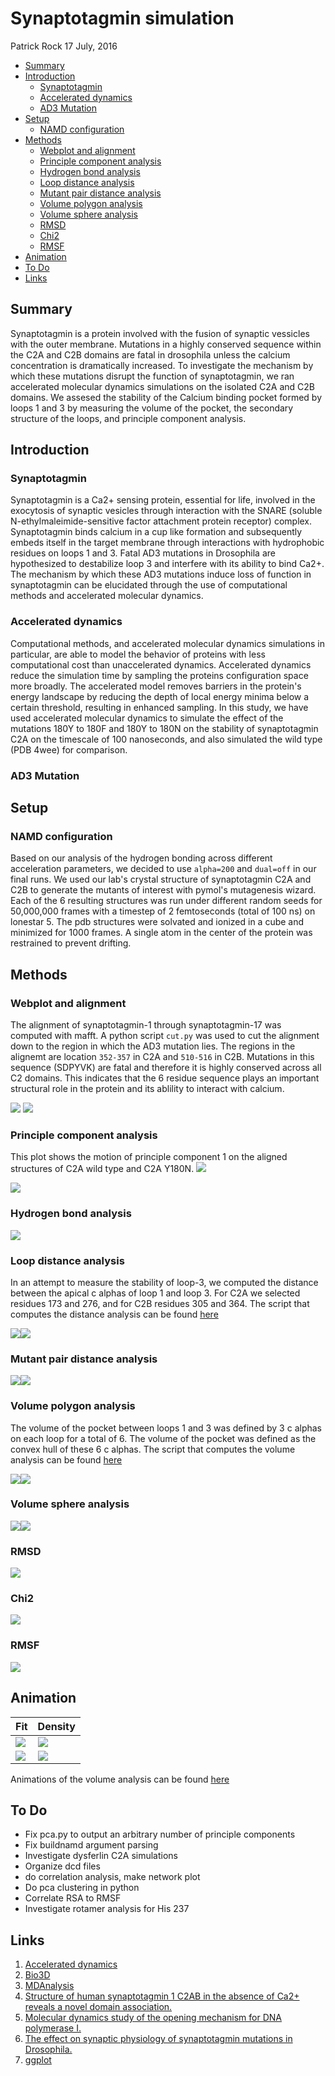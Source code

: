 Synaptotagmin simulation
================
Patrick Rock
17 July, 2016

-   [Summary](#summary)
-   [Introduction](#introduction)
    -   [Synaptotagmin](#synaptotagmin)
    -   [Accelerated dynamics](#accelerated-dynamics)
    -   [AD3 Mutation](#ad3-mutation)
-   [Setup](#setup)
    -   [NAMD configuration](#namd-configuration)
-   [Methods](#methods)
    -   [Webplot and alignment](#webplot-and-alignment)
    -   [Principle component analysis](#principle-component-analysis)
    -   [Hydrogen bond analysis](#hydrogen-bond-analysis)
    -   [Loop distance analysis](#loop-distance-analysis)
    -   [Mutant pair distance analysis](#mutant-pair-distance-analysis)
    -   [Volume polygon analysis](#volume-polygon-analysis)
    -   [Volume sphere analysis](#volume-sphere-analysis)
    -   [RMSD](#rmsd)
    -   [Chi2](#chi2)
    -   [RMSF](#rmsf)
-   [Animation](#animation)
-   [To Do](#to-do)
-   [Links](#links)

Summary
-------

Synaptotagmin is a protein involved with the fusion of synaptic vessicles with the outer membrane. Mutations in a highly conserved sequence within the C2A and C2B domains are fatal in drosophila unless the calcium concentration is dramatically increased. To investigate the mechanism by which these mutations disrupt the function of synaptotagmin, we ran accelerated molecular dynamics simulations on the isolated C2A and C2B domains. We assesed the stability of the Calcium binding pocket formed by loops 1 and 3 by measuring the volume of the pocket, the secondary structure of the loops, and principle component analysis.

Introduction
------------

### Synaptotagmin

Synaptotagmin is a Ca2+ sensing protein, essential for life, involved in the exocytosis of synaptic vesicles through interaction with the SNARE (soluble N-ethylmaleimide-sensitive factor attachment protein receptor) complex. Synaptotagmin binds calcium in a cup like formation and subsequently embeds itself in the target membrane through interactions with hydrophobic residues on loops 1 and 3. Fatal AD3 mutations in Drosophila are hypothesized to destabilize loop 3 and interfere with its ability to bind Ca2+. The mechanism by which these AD3 mutations induce loss of function in synaptotagmin can be elucidated through the use of computational methods and accelerated molecular dynamics.

### Accelerated dynamics

Computational methods, and accelerated molecular dynamics simulations in particular, are able to model the behavior of proteins with less computational cost than unaccelerated dynamics. Accelerated dynamics reduce the simulation time by sampling the proteins configuration space more broadly. The accelerated model removes barriers in the protein's energy landscape by reducing the depth of local energy minima below a certain threshold, resulting in enhanced sampling. In this study, we have used accelerated molecular dynamics to simulate the effect of the mutations 180Y to 180F and 180Y to 180N on the stability of synaptotagmin C2A on the timescale of 100 nanoseconds, and also simulated the wild type (PDB 4wee) for comparison.

### AD3 Mutation

Setup
-----

### NAMD configuration

Based on our analysis of the hydrogen bonding across different acceleration parameters, we decided to use `alpha=200` and `dual=off` in our final runs. We used our lab's crystal structure of synaptotagmin C2A and C2B to generate the mutants of interest with pymol's mutagenesis wizard. Each of the 6 resulting structures was run under different random seeds for 50,000,000 frames with a timestep of 2 femtoseconds (total of 100 ns) on lonestar 5. The pdb structures were solvated and ionized in a cube and minimized for 1000 frames. A single atom in the center of the protein was restrained to prevent drifting.

Methods
-------

### Webplot and alignment

The alignment of synaptotagmin-1 through synaptotagmin-17 was computed with mafft. A python script `cut.py` was used to cut the alignment down to the region in which the AD3 mutation lies. The regions in the alignemt are location `352-357` in C2A and `510-516` in C2B. Mutations in this sequence (SDPYVK) are fatal and therefore it is highly conserved across all C2 domains. This indicates that the 6 residue sequence plays an important structural role in the protein and its ablility to interact with calcium.

![](README_files/C2A_cut.png) ![](README_files/C2B_cut.png)

### Principle component analysis

This plot shows the motion of principle component 1 on the aligned structures of C2A wild type and C2A Y180N. ![](images/wt_vs_Y180N.gif)

![](README_files/figure-markdown_github/unnamed-chunk-1-1.png)

### Hydrogen bond analysis

![](README_files/figure-markdown_github/unnamed-chunk-2-1.png)

### Loop distance analysis

In an attempt to measure the stability of loop-3, we computed the distance between the apical c alphas of loop 1 and loop 3. For C2A we selected residues 173 and 276, and for C2B residues 305 and 364. The script that computes the distance analysis can be found [here](https://github.com/prockresearch/AD3_syt_sim/blob/master/analysis/python/distance.py)

![](README_files/figure-markdown_github/unnamed-chunk-3-1.png)![](README_files/figure-markdown_github/unnamed-chunk-3-2.png)

### Mutant pair distance analysis

![](README_files/figure-markdown_github/unnamed-chunk-4-1.png)![](README_files/figure-markdown_github/unnamed-chunk-4-2.png)

### Volume polygon analysis

The volume of the pocket between loops 1 and 3 was defined by 3 c alphas on each loop for a total of 6. The volume of the pocket was defined as the convex hull of these 6 c alphas. The script that computes the volume analysis can be found [here](https://github.com/prockresearch/AD3_syt_sim/blob/master/analysis/python/volume.py)

![](README_files/figure-markdown_github/unnamed-chunk-5-1.png)![](README_files/figure-markdown_github/unnamed-chunk-5-2.png)

### Volume sphere analysis

![](README_files/figure-markdown_github/unnamed-chunk-6-1.png)![](README_files/figure-markdown_github/unnamed-chunk-6-2.png)

### RMSD

![](README_files/figure-markdown_github/unnamed-chunk-7-1.png)

### Chi2

![](README_files/figure-markdown_github/unnamed-chunk-8-1.png)

### RMSF

![](README_files/rsa_rmsf.png)

Animation
---------

| Fit                            | Density                            |
|--------------------------------|------------------------------------|
| ![](README_files/vol_fit.gif)  | ![](README_files/vol_density.gif)  |
| ![](README_files/dist_fit.gif) | ![](README_files/dist_density.gif) |

Animations of the volume analysis can be found [here](plots/animation/README.md)

To Do
-----

-   Fix pca.py to output an arbitrary number of principle components
-   Fix buildnamd argument parsing
-   Investigate dysferlin C2A simulations
-   Organize dcd files
-   do correlation analysis, make network plot
-   Do pca clustering in python
-   Correlate RSA to RMSF
-   Investigate rotamer analysis for His 237

Links
-----

1.  [Accelerated dynamics](http://www.ks.uiuc.edu/Research/namd/2.9/ug/node63.html)
2.  [Bio3D](http://thegrantlab.org/bio3d/index.php)
3.  [MDAnalysis](http://www.mdanalysis.org/)
4.  [Structure of human synaptotagmin 1 C2AB in the absence of Ca2+ reveals a novel domain association.](http://www.ncbi.nlm.nih.gov/pubmed/17956130)
5.  [Molecular dynamics study of the opening mechanism for DNA polymerase I.](http://www.ncbi.nlm.nih.gov/pubmed/25474643)
6.  [The effect on synaptic physiology of synaptotagmin mutations in Drosophila.](http://www.ncbi.nlm.nih.gov/pubmed/7909234)
7.  [ggplot](http://ggplot2.org/)
